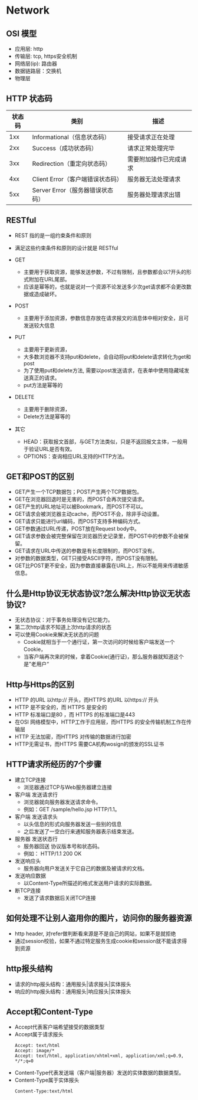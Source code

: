 # Network

## OSI 模型
* 应用层: http
* 传输层: tcp, https安全机制
* 网络层(ip): 路由器
* 数据链路层：交换机
* 物理层


## HTTP 状态码

| 状态码 | 类别                             | 描述                   |
| ------ | -------------------------------- | ---------------------- |
| 1xx    | Informational（信息状态码）      | 接受请求正在处理       |
| 2xx    | Success（成功状态码）            | 请求正常处理完毕       |
| 3xx    | Redirection（重定向状态码）      | 需要附加操作已完成请求 |
| 4xx    | Client Error（客户端错误状态码） | 服务器无法处理请求     |
| 5xx    | Server Error（服务器错误状态码） | 服务器处理请求出错     |

## RESTful
* REST 指的是一组约束条件和原则
* 满足这些约束条件和原则的设计就是 RESTful

* GET
  * 主要用于获取资源，能够发送参数，不过有限制，且参数都会以?开头的形 式附加在URL尾部。
  * 应该是幂等的，也就是说对一个资源不论发送多少次get请求都不会更改数据或造成破坏。
* POST
  * 主要用于添加资源，参数信息存放在请求报文的消息体中相对安全，且可发送较大信息
* PUT
  * 主要用于更新资源，
  * 大多数浏览器不支持put和delete，会自动将put和delete请求转化为get和post
  * 为了使用put和delete方法, 需要以post发送请求，在表单中使用隐藏域发送真正的请求。
  * put方法是幂等的
* DELETE
  * 主要用于删除资源，
  * Delete方法是幂等的

* 其它
  * HEAD：获取报文首部，与GET方法类似，只是不返回报文主体，一般用于验证URL是否有效。
  * OPTIONS：查询相应URL支持的HTTP方法。

## GET和POST的区别
* GET产生一个TCP数据包；POST产生两个TCP数据包。
* GET在浏览器回退时是无害的，而POST会再次提交请求。
* GET产生的URL地址可以被Bookmark，而POST不可以。
* GET请求会被浏览器主动cache，而POST不会，除非手动设置。
* GET请求只能进行url编码，而POST支持多种编码方式。
* GET参数通过URL传递，POST放在Request body中。
* GET请求参数会被完整保留在浏览器历史记录里，而POST中的参数不会被保留。
* GET请求在URL中传送的参数是有长度限制的，而POST没有。
* 对参数的数据类型，GET只接受ASCII字符，而POST没有限制。
* GET比POST更不安全，因为参数直接暴露在URL上，所以不能用来传递敏感信息。 


## 什么是Http协议无状态协议?怎么解决Http协议无状态协议?
* 无状态协议：对于事务处理没有记忆能力。
* 第二次http请求不知道上次http请求的状态
* 可以使用Cookie来解决无状态的问题
  * Cookie就相当于一个通行证，第一次访问的时候给客户端发送一个Cookie，
  * 当客户端再次来的时候，拿着Cookie(通行证)，那么服务器就知道这个是”老用户“

## Http与Https的区别
* HTTP 的URL 以http:// 开头，而HTTPS 的URL 以https:// 开头
* HTTP 是不安全的，而 HTTPS 是安全的
* HTTP 标准端口是80 ，而 HTTPS 的标准端口是443
* 在OSI 网络模型中，HTTP工作于应用层，而HTTPS 的安全传输机制工作在传输层
* HTTP 无法加密，而HTTPS 对传输的数据进行加密
* HTTP无需证书，而HTTPS 需要CA机构wosign的颁发的SSL证书


## HTTP请求所经历的7个步骤

* 建立TCP连接
  * 浏览器通过TCP与Web服务器建立连接
* 客户端 发送请求行
  * 浏览器就向服务器发送请求命令。
  * 例如：GET /sample/hello.jsp HTTP/1.1。
* 客户端 发送请求头
  * 以头信息的形式向服务器发送一些别的信息
  * 之后发送了一空白行来通知服务器表示结束发送。
* 服务器 发送状态行
  * 服务器回送 协议版本号和状态码。
  * 例如： HTTP/1.1 200 OK
* 发送响应头
  * 服务器向用户发送关于它自己的数据及被请求的文档。
* 发送响应数据
  * 以Content-Type所描述的格式发送用户请求的实际数据。
* 断TCP连接
  * 发送了请求数据后关闭TCP连接

## 如何处理不让别人盗用你的图片，访问你的服务器资源
* http header, 对refer做判断看来源是不是自己的网站，如果不是就拒绝
* 通过session校验，如果不通过特定服务生成cookie和session就不能请求得到资源

## http报头结构
* 请求的http报头结构：通用报头|请求报头|实体报头 
* 响应的http报头结构：通用报头|响应报头|实体报头

## Accept和Content-Type
* Accept代表客户端希望接受的数据类型
* Accept属于请求报头
  ```
  Accept: text/html
  Accept: image/*
  Accept: text/html, application/xhtml+xml, application/xml;q=0.9, */*;q=0
  ```
* Content-Type代表发送端（客户端|服务器）发送的实体数据的数据类型。
* Content-Type属于实体报头
  ```
  Content-Type:text/html
  ```

